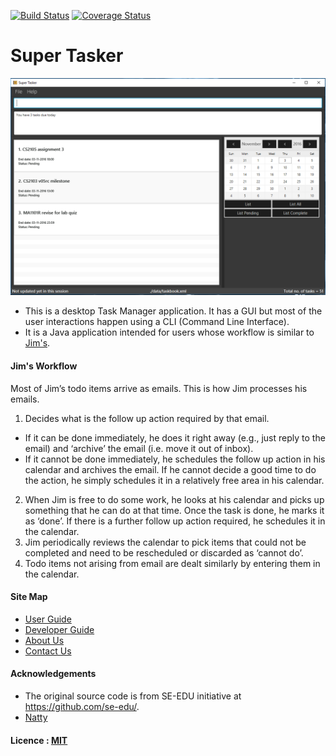 [![Build Status](https://travis-ci.org/CS2103AUG2016-T13-C1/main.svg?branch=master)](https://travis-ci.org/CS2103AUG2016-T13-C1/main)
[![Coverage Status](https://coveralls.io/repos/github/CS2103AUG2016-T13-C1/main/badge.svg?branch=master)](https://coveralls.io/github/CS2103AUG2016-T13-C1/main?branch=master)

# Super Tasker

<img src="docs/images/finalUI.PNG" width="600"><br>

* This is a desktop Task Manager application. It has a GUI but most of the user interactions happen using 
  a CLI (Command Line Interface).
* It is a Java application intended for users whose workflow is similar to [Jim's](#jims-workflow).


#### Jim's Workflow

Most of Jim’s todo items arrive as emails. This is how Jim processes his emails.

1. Decides what is the follow up action required by that email.
  * If it can be done immediately, he does it right away (e.g., just reply to the email) and ‘archive’ the email (i.e. move it out of inbox).
  * If it cannot be done immediately, he schedules the follow up action in his calendar and archives the email. If he cannot decide a good time to do the action, he simply schedules it in a relatively free area in his calendar.
2. When Jim is free to do some work, he looks at his calendar and picks up something that he can do at that time. Once the task is done, he marks it as ‘done’. If there is a further follow up action required, he schedules it in the calendar.
3. Jim periodically reviews the calendar to pick items that could not be completed and need to be rescheduled or discarded as ‘cannot do’.
4. Todo items not arising from email are dealt similarly by entering them in the calendar.


#### Site Map

* [User Guide](docs/UserGuide.md) 
* [Developer Guide](docs/DeveloperGuide.md) 
* [About Us](docs/AboutUs.md)
* [Contact Us](docs/ContactUs.md)


#### Acknowledgements

* The original source code is from SE-EDU initiative at https://github.com/se-edu/.
* [Natty](https://github.com/joestelmach/natty)


#### Licence : [MIT](LICENSE)
